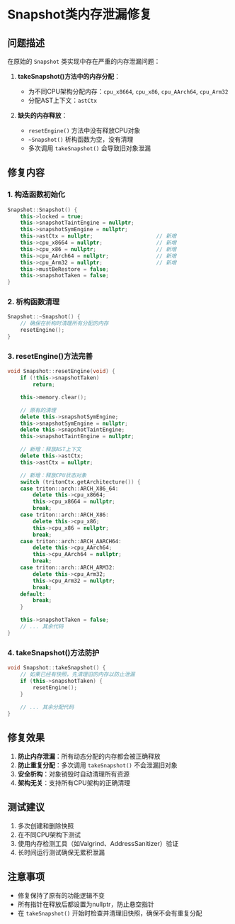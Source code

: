 # Snapshot类内存泄漏修复

## 问题描述

在原始的 `Snapshot` 类实现中存在严重的内存泄漏问题：

1. **takeSnapshot()方法中的内存分配**：
   - 为不同CPU架构分配内存：`cpu_x8664`, `cpu_x86`, `cpu_AArch64`, `cpu_Arm32`
   - 分配AST上下文：`astCtx`

2. **缺失的内存释放**：
   - `resetEngine()` 方法中没有释放CPU对象
   - `~Snapshot()` 析构函数为空，没有清理
   - 多次调用 `takeSnapshot()` 会导致旧对象泄漏

## 修复内容

### 1. 构造函数初始化
```cpp
Snapshot::Snapshot() {
    this->locked = true;
    this->snapshotTaintEngine = nullptr;
    this->snapshotSymEngine = nullptr;
    this->astCtx = nullptr;                    // 新增
    this->cpu_x8664 = nullptr;                 // 新增
    this->cpu_x86 = nullptr;                   // 新增
    this->cpu_AArch64 = nullptr;               // 新增
    this->cpu_Arm32 = nullptr;                 // 新增
    this->mustBeRestore = false;
    this->snapshotTaken = false;
}
```

### 2. 析构函数清理
```cpp
Snapshot::~Snapshot() {
    // 确保在析构时清理所有分配的内存
    resetEngine();
}
```

### 3. resetEngine()方法完善
```cpp
void Snapshot::resetEngine(void) {
    if (!this->snapshotTaken)
        return;

    this->memory.clear();

    // 原有的清理
    delete this->snapshotSymEngine;
    this->snapshotSymEngine = nullptr;
    delete this->snapshotTaintEngine;
    this->snapshotTaintEngine = nullptr;

    // 新增：释放AST上下文
    delete this->astCtx;
    this->astCtx = nullptr;

    // 新增：释放CPU状态对象
    switch (tritonCtx.getArchitecture()) {
    case triton::arch::ARCH_X86_64:
        delete this->cpu_x8664;
        this->cpu_x8664 = nullptr;
        break;
    case triton::arch::ARCH_X86:
        delete this->cpu_x86;
        this->cpu_x86 = nullptr;
        break;
    case triton::arch::ARCH_AARCH64:
        delete this->cpu_AArch64;
        this->cpu_AArch64 = nullptr;
        break;
    case triton::arch::ARCH_ARM32:
        delete this->cpu_Arm32;
        this->cpu_Arm32 = nullptr;
        break;
    default:
        break;
    }

    this->snapshotTaken = false;
    // ... 其余代码
}
```

### 4. takeSnapshot()方法防护
```cpp
void Snapshot::takeSnapshot() {
    // 如果已经有快照，先清理旧的内存以防止泄漏
    if (this->snapshotTaken) {
        resetEngine();
    }
    
    // ... 其余分配代码
}
```

## 修复效果

1. **防止内存泄漏**：所有动态分配的内存都会被正确释放
2. **防止重复分配**：多次调用 `takeSnapshot()` 不会泄漏旧对象
3. **安全析构**：对象销毁时自动清理所有资源
4. **架构无关**：支持所有CPU架构的正确清理

## 测试建议

1. 多次创建和删除快照
2. 在不同CPU架构下测试
3. 使用内存检测工具（如Valgrind、AddressSanitizer）验证
4. 长时间运行测试确保无累积泄漏

## 注意事项

- 修复保持了原有的功能逻辑不变
- 所有指针在释放后都设置为nullptr，防止悬空指针
- 在 `takeSnapshot()` 开始时检查并清理旧快照，确保不会有重复分配

